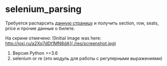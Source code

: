 # selenium_parsing
Требуется распарсить
[данную страницу](./res/10000_-----Ticketmaster%20Delivery.htm)
и получить section, row, seats, price и прочие данные о билете.

На скрине отмечено:
![Initial image was here: http://joxi.ru/a2Xq7dDt1MN8dA](./res/screenshot.jpg)

1. Версия Python >=3.6
1. selenium or re (это модуль для работы с регулярными выражениями)
